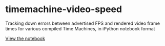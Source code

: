 timemachine-video-speed
=======================

Tracking down errors between advertised FPS and rendered video frame times for various compiled Time Machines, in iPython notebook format

[View the notebook](http://nbviewer.ipython.org/github/rsargent/timemachine-video-speed/blob/master/Time%20Machine%20Video%20Speed.ipynb)
